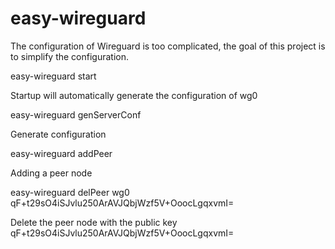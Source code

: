 # easy-wireguard
The configuration of Wireguard is too complicated, the goal of this project is to simplify the configuration.



easy-wireguard  start 

Startup will automatically generate the configuration of wg0

easy-wireguard  genServerConf 

Generate configuration

easy-wireguard  addPeer 

Adding a peer node

easy-wireguard  delPeer wg0  qF+t29sO4iSJvlu250ArAVJQbjWzf5V+OoocLgqxvmI=

Delete the peer node with the public key qF+t29sO4iSJvlu250ArAVJQbjWzf5V+OoocLgqxvmI=
